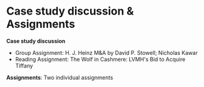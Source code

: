 # Case study discussion & Assignments

 **Case study discussion**

- Group Assignment: H. J. Heinz M&A by David P. Stowell; Nicholas Kawar
- Reading Assignment: The Wolf in Cashmere: LVMH's Bid to Acquire Tiffany

**Assignments**: Two individual assignments

